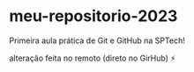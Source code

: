 # meu-repositorio-2023
Primeira aula prática de Git e GitHub na SPTech!

alteração feita no remoto (direto no GirHub) ⚡
